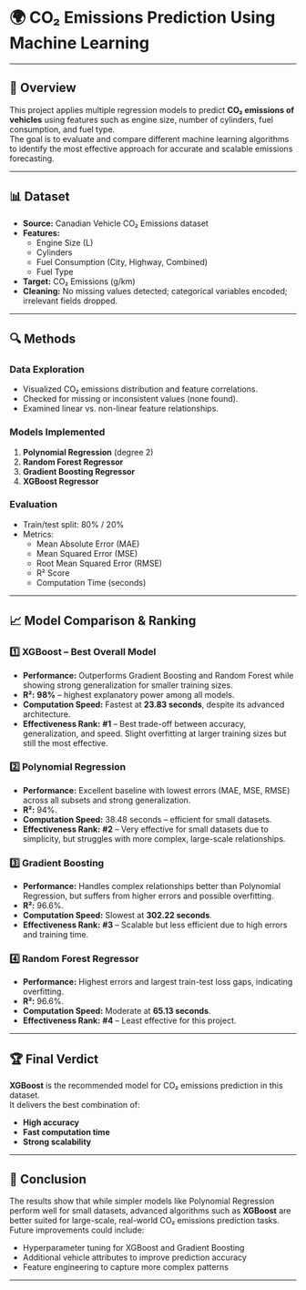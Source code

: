 # 🌍 CO₂ Emissions Prediction Using Machine Learning

---

## 📌 Overview
This project applies multiple regression models to predict **CO₂ emissions of vehicles** using features such as engine size, number of cylinders, fuel consumption, and fuel type.  
The goal is to evaluate and compare different machine learning algorithms to identify the most effective approach for accurate and scalable emissions forecasting.

---

## 📊 Dataset
- **Source:** Canadian Vehicle CO₂ Emissions dataset  
- **Features:**
  - Engine Size (L)
  - Cylinders
  - Fuel Consumption (City, Highway, Combined)
  - Fuel Type
- **Target:** CO₂ Emissions (g/km)
- **Cleaning:** No missing values detected; categorical variables encoded; irrelevant fields dropped.

---

## 🔍 Methods
### Data Exploration
- Visualized CO₂ emissions distribution and feature correlations.
- Checked for missing or inconsistent values (none found).
- Examined linear vs. non-linear feature relationships.

### Models Implemented
1. **Polynomial Regression** (degree 2)
2. **Random Forest Regressor**
3. **Gradient Boosting Regressor**
4. **XGBoost Regressor**

### Evaluation
- Train/test split: 80% / 20%
- Metrics:
  - Mean Absolute Error (MAE)
  - Mean Squared Error (MSE)
  - Root Mean Squared Error (RMSE)
  - R² Score
  - Computation Time (seconds)

---

## 📈 Model Comparison & Ranking

### 1️⃣ XGBoost – **Best Overall Model**
- **Performance:** Outperforms Gradient Boosting and Random Forest while showing strong generalization for smaller training sizes.
- **R²:** **98%** – highest explanatory power among all models.
- **Computation Speed:** Fastest at **23.83 seconds**, despite its advanced architecture.
- **Effectiveness Rank:** **#1** – Best trade-off between accuracy, generalization, and speed. Slight overfitting at larger training sizes but still the most effective.

### 2️⃣ Polynomial Regression
- **Performance:** Excellent baseline with lowest errors (MAE, MSE, RMSE) across all subsets and strong generalization.
- **R²:** 94%.
- **Computation Speed:** 38.48 seconds – efficient for small datasets.
- **Effectiveness Rank:** **#2** – Very effective for small datasets due to simplicity, but struggles with more complex, large-scale relationships.

### 3️⃣ Gradient Boosting
- **Performance:** Handles complex relationships better than Polynomial Regression, but suffers from higher errors and possible overfitting.
- **R²:** 96.6%.
- **Computation Speed:** Slowest at **302.22 seconds**.
- **Effectiveness Rank:** **#3** – Scalable but less efficient due to high errors and training time.

### 4️⃣ Random Forest Regressor
- **Performance:** Highest errors and largest train-test loss gaps, indicating overfitting.
- **R²:** 96.6%.
- **Computation Speed:** Moderate at **65.13 seconds**.
- **Effectiveness Rank:** **#4** – Least effective for this project.

---

## 🏆 Final Verdict
**XGBoost** is the recommended model for CO₂ emissions prediction in this dataset.  
It delivers the best combination of:
- **High accuracy**
- **Fast computation time**
- **Strong scalability**

---

## 📜 Conclusion
The results show that while simpler models like Polynomial Regression perform well for small datasets, advanced algorithms such as **XGBoost** are better suited for large-scale, real-world CO₂ emissions prediction tasks.  
Future improvements could include:
- Hyperparameter tuning for XGBoost and Gradient Boosting
- Additional vehicle attributes to improve prediction accuracy
- Feature engineering to capture more complex patterns

---
